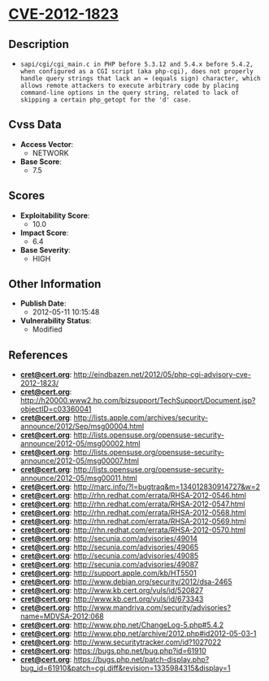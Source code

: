 
# [CVE-2012-1823](http://eindbazen.net/2012/05/php-cgi-advisory-cve-2012-1823/)

## Description

- `sapi/cgi/cgi_main.c in PHP before 5.3.12 and 5.4.x before 5.4.2, when configured as a CGI script (aka php-cgi), does not properly handle query strings that lack an = (equals sign) character, which allows remote attackers to execute arbitrary code by placing command-line options in the query string, related to lack of skipping a certain php_getopt for the 'd' case.`

## Cvss Data

- **Access Vector**:
  - NETWORK
- **Base Score**:
  - 7.5

## Scores

- **Exploitability Score**:
  - 10.0
- **Impact Score**:
  - 6.4
- **Base Severity**:
  - HIGH

## Other Information

- **Publish Date**:
  - 2012-05-11 10:15:48
- **Vulnerability Status**:
  - Modified

## References

- **cret@cert.org**: http://eindbazen.net/2012/05/php-cgi-advisory-cve-2012-1823/
- **cret@cert.org**: http://h20000.www2.hp.com/bizsupport/TechSupport/Document.jsp?objectID=c03360041
- **cret@cert.org**: http://lists.apple.com/archives/security-announce/2012/Sep/msg00004.html
- **cret@cert.org**: http://lists.opensuse.org/opensuse-security-announce/2012-05/msg00002.html
- **cret@cert.org**: http://lists.opensuse.org/opensuse-security-announce/2012-05/msg00007.html
- **cret@cert.org**: http://lists.opensuse.org/opensuse-security-announce/2012-05/msg00011.html
- **cret@cert.org**: http://marc.info/?l=bugtraq&m=134012830914727&w=2
- **cret@cert.org**: http://rhn.redhat.com/errata/RHSA-2012-0546.html
- **cret@cert.org**: http://rhn.redhat.com/errata/RHSA-2012-0547.html
- **cret@cert.org**: http://rhn.redhat.com/errata/RHSA-2012-0568.html
- **cret@cert.org**: http://rhn.redhat.com/errata/RHSA-2012-0569.html
- **cret@cert.org**: http://rhn.redhat.com/errata/RHSA-2012-0570.html
- **cret@cert.org**: http://secunia.com/advisories/49014
- **cret@cert.org**: http://secunia.com/advisories/49065
- **cret@cert.org**: http://secunia.com/advisories/49085
- **cret@cert.org**: http://secunia.com/advisories/49087
- **cret@cert.org**: http://support.apple.com/kb/HT5501
- **cret@cert.org**: http://www.debian.org/security/2012/dsa-2465
- **cret@cert.org**: http://www.kb.cert.org/vuls/id/520827
- **cret@cert.org**: http://www.kb.cert.org/vuls/id/673343
- **cret@cert.org**: http://www.mandriva.com/security/advisories?name=MDVSA-2012:068
- **cret@cert.org**: http://www.php.net/ChangeLog-5.php#5.4.2
- **cret@cert.org**: http://www.php.net/archive/2012.php#id2012-05-03-1
- **cret@cert.org**: http://www.securitytracker.com/id?1027022
- **cret@cert.org**: https://bugs.php.net/bug.php?id=61910
- **cret@cert.org**: https://bugs.php.net/patch-display.php?bug_id=61910&patch=cgi.diff&revision=1335984315&display=1
